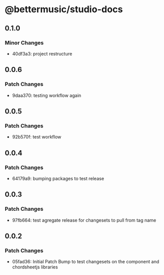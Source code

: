 # @bettermusic/studio-docs

## 0.1.0

### Minor Changes

- 40df3a3: project restructure

## 0.0.6

### Patch Changes

- 9daa370: testing workflow again

## 0.0.5

### Patch Changes

- 92b570f: test workflow

## 0.0.4

### Patch Changes

- 64179a9: bumping packages to test release

## 0.0.3

### Patch Changes

- 97fb664: test agregate release for changesets to pull from tag name

## 0.0.2

### Patch Changes

- 05fad36: Initial Patch Bump to test changesets on the component and chordsheetjs libraries
